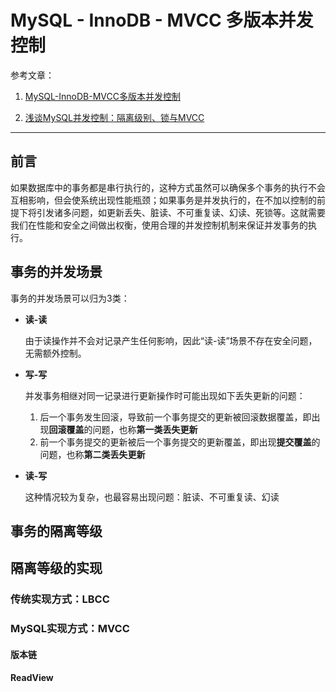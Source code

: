# MySQL - InnoDB - MVCC 多版本并发控制

参考文章：

1.   [MySQL-InnoDB-MVCC多版本并发控制](https://segmentfault.com/a/1190000012650596)

2.   [浅谈MySQL并发控制：隔离级别、锁与MVCC](https://juejin.cn/post/6844904096378404872)

---

## 前言

如果数据库中的事务都是串行执行的，这种方式虽然可以确保多个事务的执行不会互相影响，但会使系统出现性能瓶颈；如果事务是并发执行的，在不加以控制的前提下将引发诸多问题，如更新丢失、脏读、不可重复读、幻读、死锁等。这就需要我们在性能和安全之间做出权衡，使用合理的并发控制机制来保证并发事务的执行。

## 事务的并发场景

事务的并发场景可以归为3类：

-   **读-读**

    由于读操作并不会对记录产生任何影响，因此“读-读”场景不存在安全问题，无需额外控制。

-   **写-写**

    并发事务相继对同一记录进行更新操作时可能出现如下丢失更新的问题：

    1.  后一个事务发生回滚，导致前一个事务提交的更新被回滚数据覆盖，即出现**回滚覆盖**的问题，也称**第一类丢失更新**
    2.  前一个事务提交的更新被后一个事务提交的更新覆盖，即出现**提交覆盖**的问题，也称**第二类丢失更新**

-   **读-写**

    这种情况较为复杂，也最容易出现问题：脏读、不可重复读、幻读

## 事务的隔离等级

## 隔离等级的实现

### 传统实现方式：LBCC

### MySQL实现方式：MVCC

#### 版本链

#### ReadView


